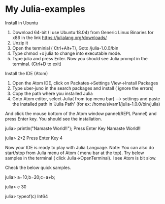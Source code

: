 # My Julia-examples

Install in Ubuntu

1) Download 64-bit (I use Ubuntu 18.04) from Generic Linux Binaries for x86 in the link https://julialang.org/downloads/
2) Unzip it
3) Open the terminial ( Ctrl+Alt+T), Goto <julia-install-folder>/julia-1.0.0/bin
4) Type chmod +x julia to change into executable mode. 
5) Type julia and press Enter. Now you should see Julia prompt in the terminal. (Ctrl+D to exit)
  
Install the IDE (Atom)
1) Open the Atom IDE, click on Packates->Settings View->Install Packages
2) Type uber-juno in the search packages and install ( ignore the errors)
3) Copy the path where you installed Julia
4) Goto Atom editor, select Julia( from top menu bar) --> settings and paste the installed path in 'Julia Path' (for ex: /home/sivam1/julia-1.0.0/bin/julia)

And click the mouse bottom of the Atom window pannel(REPL Pannel) and press Enter key. You should see the installation.

julia> println("Namaste World!!");  Press Enter Key
Namaste World!!

julia> 2+2   Press Enter Key
4

Now your IDE is ready to play with Julia Language.
Note: You can also do start/stop from Julia menu of Atom ( menu bar at the top). Try below samples in the terminal ( click Julia->OpenTerminal). I see Atom is bit slow.

Check the below quick samples.

julia> a=10;b=20;c=a+b;

julia> c
30

julia> typeof(c)
Int64


